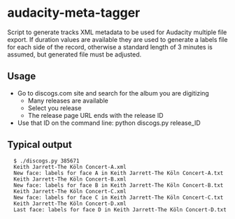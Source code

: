 # audacity-meta-tagger
Script to generate tracks XML metadata to be used for Audacity multiple file export. 
If duration values are available they are used to generate a labels file for each side of the record, otherwise a standard length of 3 minutes is assumed, but generated file must be adjusted.

Usage
------
- Go to discogs.com site and search for the album you are digitizing
  - Many releases are available
  - Select you release
  - The release page URL ends with the release ID
- Use that ID on the command line: python discogs.py release_ID

Typical output
--------------
      $ ./discogs.py 385671                       
      Keith Jarrett-The Köln Concert-A.xml
      New face: labels for face A in Keith Jarrett-The Köln Concert-A.txt
      Keith Jarrett-The Köln Concert-B.xml
      New face: labels for face B in Keith Jarrett-The Köln Concert-B.txt
      Keith Jarrett-The Köln Concert-C.xml
      New face: labels for face C in Keith Jarrett-The Köln Concert-C.txt
      Keith Jarrett-The Köln Concert-D.xml
      Last face: labels for face D in Keith Jarrett-The Köln Concert-D.txt
